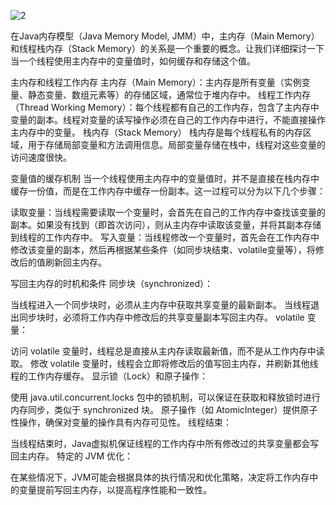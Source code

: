 ![2](https://github.com/liu2su/JavaSE_Full_guide/assets/96462566/df79384b-4553-4ec2-a82b-31e52d7eed6a)

在Java内存模型（Java Memory Model, JMM）中，主内存（Main Memory）和线程栈内存（Stack Memory）的关系是一个重要的概念。让我们详细探讨一下当一个线程使用主内存中的变量值时，如何缓存和存储这个值。

主内存和线程工作内存
主内存（Main Memory）：主内存是所有变量（实例变量、静态变量、数组元素等）的存储区域，通常位于堆内存中。
线程工作内存（Thread Working Memory）：每个线程都有自己的工作内存，包含了主内存中变量的副本。线程对变量的读写操作必须在自己的工作内存中进行，不能直接操作主内存中的变量。
栈内存（Stack Memory）
栈内存是每个线程私有的内存区域，用于存储局部变量和方法调用信息。局部变量存储在栈中，线程对这些变量的访问速度很快。

变量值的缓存机制
当一个线程使用主内存中的变量值时，并不是直接在栈内存中缓存一份值，而是在工作内存中缓存一份副本。这一过程可以分为以下几个步骤：

读取变量：当线程需要读取一个变量时，会首先在自己的工作内存中查找该变量的副本。如果没有找到（即首次访问），则从主内存中读取该变量，并将其副本存储到线程的工作内存中。
写入变量：当线程修改一个变量时，首先会在工作内存中修改该变量的副本，然后再根据某些条件（如同步块结束、volatile变量等），将修改后的值刷新回主内存。

写回主内存的时机和条件
同步块（synchronized）：

当线程进入一个同步块时，必须从主内存中获取共享变量的最新副本。
当线程退出同步块时，必须将工作内存中修改后的共享变量副本写回主内存。
volatile 变量：

访问 volatile 变量时，线程总是直接从主内存读取最新值，而不是从工作内存中读取。
修改 volatile 变量时，线程会立即将修改后的值写回主内存，并刷新其他线程的工作内存缓存。
显示锁（Lock）和原子操作：

使用 java.util.concurrent.locks 包中的锁机制，可以保证在获取和释放锁时进行内存同步，类似于 synchronized 块。
原子操作（如 AtomicInteger）提供原子性操作，确保对变量的操作具有内存可见性。
线程结束：

当线程结束时，Java虚拟机保证线程的工作内存中所有修改过的共享变量都会写回主内存。
特定的 JVM 优化：

在某些情况下，JVM可能会根据具体的执行情况和优化策略，决定将工作内存中的变量提前写回主内存，以提高程序性能和一致性。
